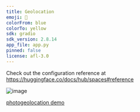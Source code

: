 ```yaml
---
title: Geolocation
emoji: 🚀
colorFrom: blue
colorTo: yellow
sdk: gradio
sdk_version: 2.8.14
app_file: app.py
pinned: false
license: afl-3.0
---
```


Check out the configuration reference at https://huggingface.co/docs/hub/spaces#reference

![image](https://user-images.githubusercontent.com/67377766/175300787-2913a153-ad42-4083-b362-2de88353cd71.png)

[photogeolocation demo](https://huggingface.co/spaces/abbylagar/geolocation)
